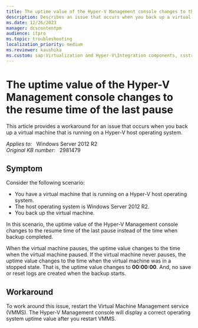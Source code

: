 ```yaml
---
title: The uptime value of the Hyper-V Management console changes to the resume time of the last pause
description: Describes an issue that occurs when you back up a virtual machine that is running on a Hyper-V host operating system.
ms.date: 12/26/2023
manager: dcscontentpm
audience: itpro
ms.topic: troubleshooting
localization_priority: medium
ms.reviewer: kaushika
ms.custom: sap:Virtualization and Hyper-V\Integration components, csstroubleshoot
---
```

# The uptime value of the Hyper-V Management console changes to the resume time of the last pause

This article provides a workaround for an issue that occurs when you back up a virtual machine that is running on a Hyper-V host operating system.

_Applies to:_ &nbsp; Windows Server 2012 R2  
_Original KB number:_ &nbsp; 2981479

## Symptom

Consider the following scenario:

- You have a virtual machine that is running on a Hyper-V host operating system.
- The host operating system is Windows Server 2012 R2.
- You back up the virtual machine.  

In this scenario, the uptime value of the Hyper-V Management console changes to the resume time of the last pause instead of the time when backup completed.

When the virtual machine pauses, the uptime value changes to the time when the virtual machine paused. If the virtual machine never pauses, the uptime value changes to the time when the virtual machine was in a stopped state. That is, the uptime value changes to **00:00:00**. And, no save or reset logs are created when the backup starts.

## Workaround

To work around this issue, restart the Virtual Machine Management service (VMMS). The Hyper-V Management console will display a correct operating system uptime value after you restart VMMS.
